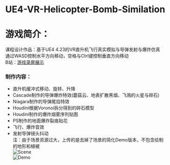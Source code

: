 # UE4-VR-Helicopter-Bomb-Similation
# 游戏简介：<br>
课程设计作品：基于UE4 4.23的VR直升机飞行真实模拟与导弹发射与爆炸仿真<br>
通过WASD控制水平方向移动，空格与Ctrl键控制垂直方向移动<br>
B站：[游戏录屏展示](https://www.bilibili.com/video/av88606797/)<br>
### 制作内容：<br>
* 直升机缓冲式移动、旋转、升降
* Cascade制作的导弹爆炸特效(蘑菇云、地表扩散黑烟、飞溅的火星与碎石)
* Niagara制作的导弹尾焰特效
* Houdini根据Voronoi拆分得到的碎石模型
* Houdini制作的爆炸烟雾序列贴图
* PS制作的地面爆炸裂痕贴花
* 飞行、爆炸音效
* 发射导弹镜头抖动<br>
注：由于场景资源过大，上传的是去掉了场景的简化Demo版本，不包含绘制的地形和植被<br>
![Scene](https://github.com/ColorGalaxy/UE4-VR-Helicopter-Bomb-Similation/raw/master/Screenshot/Scene.png)<br>
![Demo](https://github.com/ColorGalaxy/UE4-VR-Helicopter-Bomb-Similation/raw/master/Screenshot/Demo.png)<br> 
